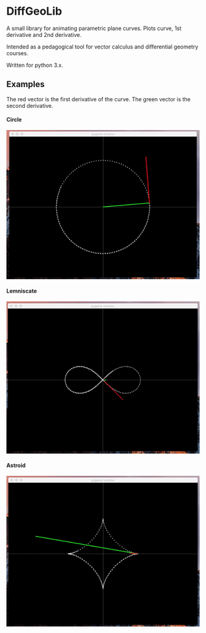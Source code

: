 # DiffGeoLib

A small library for animating parametric plane curves. Plots curve, 1st derivative and 2nd derivative.

Intended as a pedagogical tool for vector calculus and differential geometry courses.

Written for python 3.x.

## Examples
The red vector is the first derivative of the curve. The green vector is the second derivative.

#### Circle
![circle](https://github.com/MichaelSaah/DiffGeoLib/blob/master/circle.gif "a circle")

#### Lemniscate
![lemniscate](https://github.com/MichaelSaah/DiffGeoLib/blob/master/lemniscate.gif "a lemniscate")

#### Astroid
![astroid](https://github.com/MichaelSaah/DiffGeoLib/blob/master/astroid.gif "an astroid")

